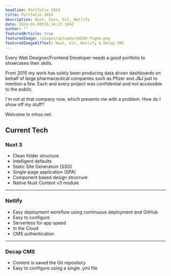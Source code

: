 ```yaml
---
headline: Portfolio 2024
title: Portfolio 2024
description: Nuxt, Sass, Git, Netlify
date: 2024-01-09T15:34:17.109Z
author: ""
featuredArticle: true
featuredImage: /images/uploads/ed209-figma.png
featuredImageAltText: Nuxt, Git, Netlify & Decap CMS
---
```


Every Web Designer/Frontend Developer needs a good portfolio to showcases their skills.

From 2015 my work has solely been producing data driven dashboards on behalf of large pharmaceutical
companies such as Pfizer and J&J just to mention a few. Each and every project was confidential and not
accessible to the public.

I'm not at that company now, which presents me with a problem. How do I show off my stuff?

Welcome to mhox.net.

## Current Tech

### Nuxt 3

- Clean folder structure
- Intelligent defaults
- Static Site Generation (SSG)
- Single-page application (SPA)
- Component based design strucrure
- Native Nuxt Content v3 module

---

### Netlify

- Easy deployment workflow using continuous deployment and GitHub
- Easy to configure
- Serverless for app speed
- In the Cloud
- CMS authentication

---

### Decap CMS

- Content is saved the Git repository
- Easy to configure using a single .yml file
